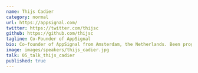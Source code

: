 ```yaml
---
name: Thijs Cadier
category: normal
url: https://appsignal.com/
twitter: https://twitter.com/thijsc
github: https://github.com/thijsc
tagline: Co-Founder of AppSignal
bio: Co-founder of AppSignal from Amsterdam, the Netherlands. Been programming in Ruby since discovering Rails when it was still in beta in 2005. Been producing music as a serious hobby for a couple of years now, and using Ruby as a way of actually learning to understand what I'm doing.
image: images/speakers/thijs_cadier.jpg
talk: 05_talk_thijs_cadier
published: true
---
```

